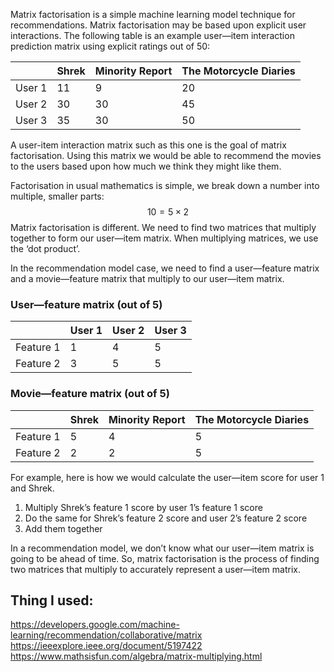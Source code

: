 Matrix factorisation is a simple machine learning model technique for recommendations. 
Matrix factorisation may be based upon explicit user interactions.
The following table is an example user—item interaction prediction matrix using explicit ratings out of 50:

| | Shrek | Minority Report | The Motorcycle Diaries |
|:--|:--|:--|:--|
| User 1 | 11 | 9 | 20 |
| User 2 | 30 | 30 | 45 |
| User 3 | 35 | 30 | 50 |

A user-item interaction matrix such as this one is the goal of matrix factorisation. Using this matrix we would be able to recommend the movies to the users based upon how much we think they might like them.

Factorisation in usual mathematics is simple, we break down a number into multiple, smaller parts:
$$
10=5\times2
$$
Matrix factorisation is different. We need to find two matrices that multiply together to form our user—item matrix. When multiplying matrices, we use the ‘dot product’.

In the recommendation model case, we need to find a user—feature matrix and a movie—feature matrix that multiply to our user—item matrix. 

### User—feature matrix (out of 5)
|  | User 1 | User 2 | User 3 |
|:--|:--|:--|:--|
| Feature 1 | 1 | 4 | 5 |
| Feature 2 | 3 | 5 | 5 |

### Movie—feature matrix (out of 5)
|  | Shrek | Minority Report | The Motorcycle Diaries |
|:--|:--|:--|:--|
| Feature 1 | 5 | 4 | 5 |
| Feature 2 | 2 | 2 | 5 |

For example, here is how we would calculate the user—item score for user 1 and Shrek.
1. Multiply Shrek’s feature 1 score by user 1’s feature 1 score
2. Do the same for Shrek’s feature 2 score and user 2’s feature 2 score
3. Add them together

In a recommendation model, we don’t know what our user—item matrix is going to be ahead of time. So, matrix factorisation is the process of finding two matrices that multiply to accurately represent a user—item matrix. 

## Thing I used:
https://developers.google.com/machine-learning/recommendation/collaborative/matrix
https://ieeexplore.ieee.org/document/5197422
https://www.mathsisfun.com/algebra/matrix-multiplying.html